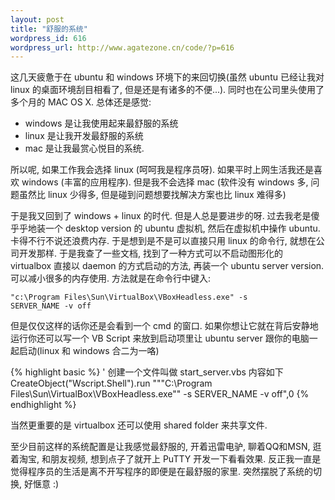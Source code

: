 ```yaml
--- 
layout: post
title: "舒服的系统"
wordpress_id: 616
wordpress_url: http://www.agatezone.cn/code/?p=616
---
```

这几天疲惫于在 ubuntu 和 windows 环境下的来回切换(虽然 ubuntu 已经让我对 linux 的桌面环境刮目相看了, 但是还是有诸多的不便...). 同时也在公司里头使用了多个月的 MAC OS X. 总体还是感觉:
* windows 是让我使用起来最舒服的系统
* linux 是让我开发最舒服的系统
* mac 是让我最赏心悦目的系统.

所以呢, 如果工作我会选择 linux (呵呵我是程序员呀). 如果平时上网生活我还是喜欢 windows (丰富的应用程序). 但是我不会选择 mac (软件没有 windows 多, 问题虽然比 linux 少得多, 但是碰到问题想要找解决方案也比 linux 难得多)

于是我又回到了 windows + linux 的时代. 但是人总是要进步的呀. 过去我老是傻乎乎地装一个 desktop version 的 ubuntu 虚拟机, 然后在虚拟机中操作 ubuntu. 卡得不行不说还浪费内存. 于是想到是不是可以直接只用 linux 的命令行, 就想在公司开发那样. 于是我查了一些文档, 找到了一种方式可以不启动图形化的 virtualbox 直接以 daemon 的方式启动的方法, 再装一个 ubuntu server version. 可以减小很多的内存使用. 方法就是在命令行中键入:

<code>"c:\Program Files\Sun\VirtualBox\VBoxHeadless.exe" -s SERVER_NAME -v off</code>

但是仅仅这样的话你还是会看到一个 cmd 的窗口. 如果你想让它就在背后安静地运行你还可以写一个 VB Script 来放到启动项里让 ubuntu server 跟你的电脑一起启动(linux 和 windows 合二为一咯)

{% highlight basic %}
' 创建一个文件叫做 start_server.vbs 内容如下
CreateObject("Wscript.Shell").run """C:\Program Files\Sun\VirtualBox\VBoxHeadless.exe"" -s SERVER_NAME -v off",0
{% endhighlight %}

当然更重要的是 virtualbox 还可以使用 shared folder 来共享文件.

至少目前这样的系统配置是让我感觉最舒服的, 开着迅雷电驴, 聊着QQ和MSN, 逛着淘宝, 和朋友视频, 想到点子了就开上 PuTTY 开发一下看看效果. 反正我一直是觉得程序员的生活是离不开写程序的即便是在最舒服的家里. 突然摆脱了系统的切换, 好惬意 :)
